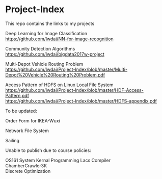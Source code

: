 # Project-Index
This repo contains the links to my projects

Deep Learning for Image Classification  
https://github.com/lwdai/NN-for-image-recognition  

Community Detection Algorithms  
https://github.com/lwdai/bigdata2017w-project  

Multi-Depot Vehicle Routing Problem  
https://github.com/lwdai/Project-Index/blob/master/Multi-Depot%20Vehicle%20Routing%20Problem.pdf  

Access Pattern of HDFS on Linux Local File System  
https://github.com/lwdai/Project-Index/blob/master/HDF-Access-Pattern.pdf  
https://github.com/lwdai/Project-Index/blob/master/HDFS-appendix.pdf  

To be updated:  

Order Form for IKEA-Wuxi  

Network File System  

Sailing  

Unable to publish due to course policies: 

OS161 System Kernal Programming
Lacs Compiler  
ChamberCrawler3K  
Discrete Optimization  

